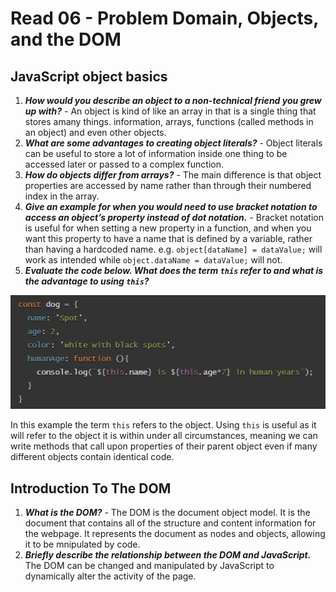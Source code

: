# Read 06 - Problem Domain, Objects, and the DOM

## JavaScript object basics

1. **_How would you describe an object to a non-technical friend you grew up with?_** - An object is kind of like an array in that is a single thing that stores amany things. information, arrays, functions (called methods in an object) and even other objects.
2. **_What are some advantages to creating object literals?_** - Object literals can be useful to store a lot of information inside one thing to be accessed later or passed to a complex function.
3. **_How do objects differ from arrays?_** - The main difference is that object properties are accessed by name rather than through their numbered index in the array.
4. **_Give an example for when you would need to use bracket notation to access an object’s property instead of dot notation._** - Bracket notation is useful for when setting a new property in a function, and when you want this property to have a name that is defined by a variable, rather than having a hardcoded name. e.g. `object[dataName] = dataValue;` will work as intended while `object.dataName = dataValue;` will not.
5. **_Evaluate the code below. What does the term `this` refer to and what is the advantage to using `this`?_**

![Code snippet](images/201class06code.png)

In this example the term `this` refers to the object. Using `this` is useful as it will refer to the object it is within under all circumstances, meaning we can write methods that call upon properties of their parent object even if many different objects contain identical code.

## Introduction To The DOM

1. **_What is the DOM?_** - The DOM is the document object model. It is the document that contains all of the structure and content information for the webpage. It represents the document as nodes and objects, allowing it to be mnipulated by code.
2. **_Briefly describe the relationship between the DOM and JavaScript._** The DOM can be changed and manipulated by JavaScript to dynamically alter the activity of the page.
